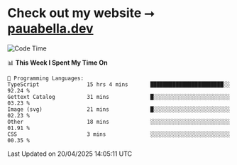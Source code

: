 # Check out my website ⭢ [pauabella.dev](https://pauabella.dev)

<!--START_SECTION:waka-->
![Code Time](http://img.shields.io/badge/Code%20Time-4%2C348%20hrs%2021%20mins-blue)

📊 **This Week I Spent My Time On** 

```text
💬 Programming Languages: 
TypeScript               15 hrs 4 mins       ███████████████████████░░   92.24 % 
Gettext Catalog          31 mins             █░░░░░░░░░░░░░░░░░░░░░░░░   03.23 % 
Image (svg)              21 mins             █░░░░░░░░░░░░░░░░░░░░░░░░   02.23 % 
Other                    18 mins             ░░░░░░░░░░░░░░░░░░░░░░░░░   01.91 % 
CSS                      3 mins              ░░░░░░░░░░░░░░░░░░░░░░░░░   00.35 % 
```


 Last Updated on 20/04/2025 14:05:11 UTC
<!--END_SECTION:waka-->

